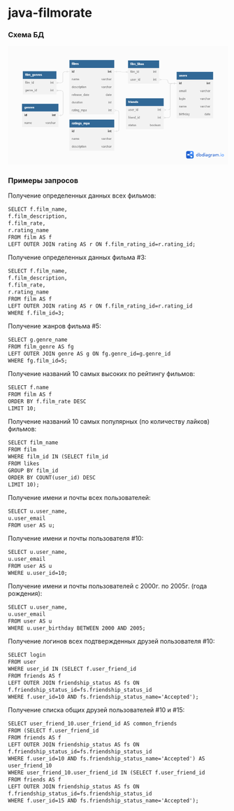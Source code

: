 # java-filmorate

### Схема БД

![java-filmorate database scheme](shema1.png)

### Примеры запросов

Получение определенных данных всех фильмов:

```roomsql
SELECT f.film_name,
f.film_description,
f.film_rate,
r.rating_name
FROM film AS f
LEFT OUTER JOIN rating AS r ON f.film_rating_id=r.rating_id;
```
Получение определенных данных фильма #3:
```roomsql
SELECT f.film_name,
f.film_description,
f.film_rate,
r.rating_name
FROM film AS f
LEFT OUTER JOIN rating AS r ON f.film_rating_id=r.rating_id
WHERE f.film_id=3;
```
Получение жанров фильма #5:
```roomsql
SELECT g.genre_name
FROM film_genre AS fg
LEFT OUTER JOIN genre AS g ON fg.genre_id=g.genre_id
WHERE fg.film_id=5;
```
Получение названий 10 самых высоких по рейтингу фильмов:
```roomsql
SELECT f.name
FROM film AS f
ORDER BY f.film_rate DESC
LIMIT 10;
```
Получение названий 10 самых популярных (по количеству лайков) фильмов:
```roomsql
SELECT film_name
FROM film
WHERE film_id IN (SELECT film_id
FROM likes
GROUP BY film_id
ORDER BY COUNT(user_id) DESC
LIMIT 10);
```
Получение имени и почты всех пользователей:
```roomsql
SELECT u.user_name,
u.user_email
FROM user AS u;
```
Получение имени и почты пользователя #10:
```roomsql
SELECT u.user_name,
u.user_email
FROM user AS u
WHERE u.user_id=10;
```
Получение имени и почты пользователей с 2000г. по 2005г. (года рождения):
```roomsql
SELECT u.user_name,
u.user_email
FROM user AS u
WHERE u.user_birthday BETWEEN 2000 AND 2005;
```
Получение логинов всех подтвержденных друзей пользователя #10:
```roomsql
SELECT login
FROM user
WHERE user_id IN (SELECT f.user_friend_id
FROM friends AS f
LEFT OUTER JOIN friendship_status AS fs ON f.friendship_status_id=fs.friendship_status_id
WHERE f.user_id=10 AND fs.friendship_status_name='Accepted');

```
Получение списка общих друзей пользователей #10 и #15:
```roomsql
SELECT user_friend_10.user_friend_id AS common_friends
FROM (SELECT f.user_friend_id
FROM friends AS f
LEFT OUTER JOIN friendship_status AS fs ON f.friendship_status_id=fs.friendship_status_id
WHERE f.user_id=10 AND fs.friendship_status_name='Accepted') AS user_friend_10
WHERE user_friend_10.user_friend_id IN (SELECT f.user_friend_id
FROM friends AS f
LEFT OUTER JOIN friendship_status AS fs ON f.friendship_status_id=fs.friendship_status_id
WHERE f.user_id=15 AND fs.friendship_status_name='Accepted');
```
